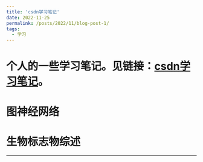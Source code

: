 ```yaml
---
title: 'csdn学习笔记'
date: 2022-11-25
permalink: /posts/2022/11/blog-post-1/
tags:
  - 学习
---
```


个人的一些学习笔记。见链接：[csdn学习笔记](https://blog.csdn.net/ppgodcsy?type=blog)。
======

图神经网络
======

生物标志物综述
======

------
